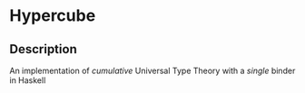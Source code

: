 # Hypercube

## Description

An implementation of *cumulative* Universal Type Theory with a *single* binder in Haskell

